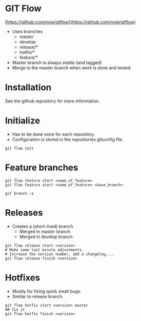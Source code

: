 <!SLIDE>

# GIT Flow

[https://github.com/nvie/gitflow](https://github.com/nvie/gitflow)

* Uses branches
  * master
  * develop
  * release/*
  * hotfix/*
  * feature/*
* Master branch is always stable (and tagged)
* Merge to the master branch when work is done and tested.

<!SLIDE>

# Installation

See the github repository for more information.

<!SLIDE>

# Initialize

* Has to be done once for each repository.
* Configuration is stored in the repositories gitconfig file.

<div></div>

    git flow init

# Feature branches

    git flow feature start <name_of_feature>
    git flow feature start <name_of_feature> <base_branch>

    git branch -a

<!SLIDE>

# Releases

* Creates a (short-lived) branch
  * Merged in master branch
  * Merged in develop branch

<div></div>

    git flow release start <version>
    # Make some last minute adjustments.
    # Increase the version number, add a changelog,...
    git flow release finish <version>

<!SLIDE>
# Hotfixes

* Mostly for fixing quick small bugs.
* Similar to release branch.

<div></div>

    git flow hotfix start <version> master
    ## fix it
    git flow hotfix finish <version>


